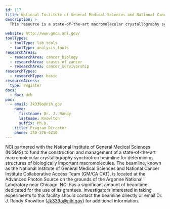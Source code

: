 ```yaml
---
id: 117
title: National Institute of General Medical Sciences and National Cancer Institute (GM/CA)  X-ray Beamline
description: >
  This resource is a state-of-the-art macromolecular crystallography synchrotron beamline for determining structures of biologically important macromolecules. NCI has a significant amount of beamtime dedicated for the use of its grantees
  
website: http://www.gmca.anl.gov/
toolTypes:
  - toolType: lab_tools
  - toolType: analysis_tools
researchAreas:
  - researchArea: cancer_biology
  - researchArea: causes_of_cancer
  - researchArea: cancer_survivorship
researchTypes:
  - researchType: basic
resourceAccess:
  type: register
docs:
  - doc: dcb
poc:
  - email: Jk339o@nih.gov
    name:
      firstname: Dr. J. Randy
      lastname: Knowlton
      suffix: Ph.D.
    title: Program Director
    phone: 240-276-6210
---
```

NCI partnered with the National Institute of General Medical Sciences (NIGMS) to fund the construction and management of a state-of-the-art macromolecular crystallography synchrotron beamline for determining structures of biologically important macromolecules. The beamline, known as the National Institute of General Medical Sciences and National Cancer Institute Collaborative Access Team (GM/CA CAT), is located at the Advanced Photon Source on the grounds of the Argonne National Laboratory near Chicago. NCI has a significant amount of beamtime dedicated for the use of its grantees. Investigators interested in taking experiments to this facility should contact the beamline directly or email Dr. J. Randy Knowlton (Jk339o@nih.gov) for additional information.
